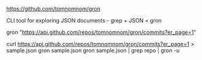 https://github.com/tomnomnom/gron

CLI tool for exploring JSON documents - grep + JSON = gron

gron "https://api.github.com/repos/tomnomnom/gron/commits?er_page=1"

curl https://api.github.com/repos/tomnomnom/gron/commits?er_page=1 > sample.json
gron sample.json
gron sample.json | grep repo | gron -u


